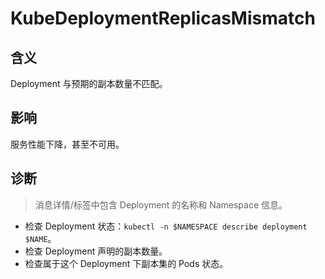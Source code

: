 
# KubeDeploymentReplicasMismatch

## 含义

Deployment 与预期的副本数量不匹配。

## 影响

服务性能下降，甚至不可用。

## 诊断

> 消息详情/标签中包含 Deployment 的名称和 Namespace 信息。

- 检查 Deployment 状态：`kubectl -n $NAMESPACE describe deployment $NAME`。
- 检查 Deployment 声明的副本数量。
- 检查属于这个 Deployment 下副本集的 Pods 状态。
